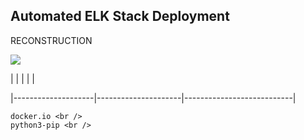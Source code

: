 ## Automated ELK Stack Deployment 

RECONSTRUCTION

<img src=".png">

|        |    |    |  |

|--------------------|---------------------|---------------------------|

	docker.io <br /> 
	python3-pip <br />
